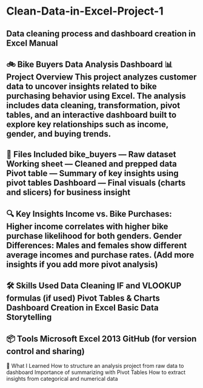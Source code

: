 # Clean-Data-in-Excel-Project-1
Data cleaning process and dashboard creation in Excel Manual
-------
🚲 Bike Buyers Data Analysis Dashboard
📊 Project Overview
This project analyzes customer data to uncover insights related to bike purchasing behavior using Excel. The analysis includes data cleaning, transformation, pivot tables, and an interactive dashboard built to explore key relationships such as income, gender, and buying trends.
---
📁 Files Included
bike_buyers — Raw dataset
Working sheet — Cleaned and prepped data
Pivot table — Summary of key insights using pivot tables
Dashboard — Final visuals (charts and slicers) for business insight
---
🔍 Key Insights
Income vs. Bike Purchases: Higher income correlates with higher bike purchase likelihood for both genders.
Gender Differences: Males and females show different average incomes and purchase rates.
(Add more insights if you add more pivot analysis)
---
🛠️ Skills Used
Data Cleaning
IF and VLOOKUP formulas (if used)
Pivot Tables & Charts
Dashboard Creation in Excel
Basic Data Storytelling
---
📦 Tools
Microsoft Excel 2013
GitHub (for version control and sharing)
---
🧠 What I Learned
How to structure an analysis project from raw data to dashboard
Importance of summarizing with Pivot Tables
How to extract insights from categorical and numerical data

